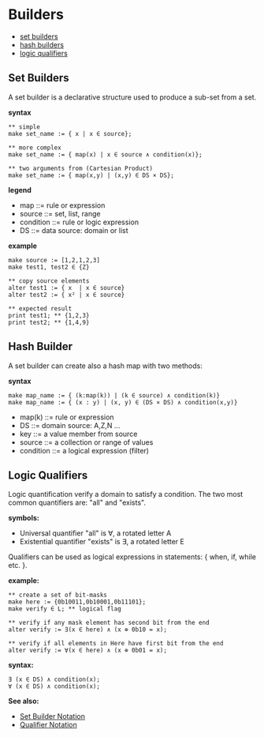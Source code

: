 # Builders

* [set builders](#set-builders)
* [hash builders](#hash-builders)
* [logic qualifiers](#logic-qualifiers)

## Set Builders

A set builder is a declarative structure used to produce a sub-set from a set.

**syntax**
```** simple
make set_name := { x | x ∈ source};
** more complex
make set_name := { map(x) | x ∈ source ∧ condition(x)};
** two arguments from (Cartesian Product)
make set_name := { map(x,y) | (x,y) ∈ DS × DS};
```

**legend**

* map       ::= rule or expression
* source    ::= set, list, range
* condition ::= rule or logic expression
* DS        ::= data source: domain or list

**example**
```
make source := [1,2,1,2,3]
make test1, test2 ∈ {Z}
** copy source elements
alter test1 := { x  | x ∈ source}
alter test2 := { x² | x ∈ source}
** expected result
print test1; ** {1,2,3}
print test2; ** {1,4,9}
```

## Hash Builder

A set builder can create also a hash map with two methods:

**syntax**

```
make map_name := { (k:map(k)) | (k ∈ source) ∧ condition(k)}
make map_name := { (x : y) | (x, y) ∈ (DS × DS) ∧ condition(x,y)}
```

* map(k)    ::= rule or expression
* DS        ::= domain source: A,Z,N ...
* key       ::= a value member from source
* source    ::= a collection or range of values
* condition ::= a logical expression (filter)

## Logic Qualifiers

Logic quantification verify a domain to satisfy a condition. The two most common quantifiers are: "all" and "exists". 

**symbols:**
* Universal quantifier "all" is ∀, a rotated letter A 
* Existential quantifier "exists" is ∃, a rotated letter E 

Qualifiers can be used as logical expressions in statements: { when, if, while etc. }.

**example:**
```
** create a set of bit-masks
make here := {0b10011,0b10001,0b11101};
make verify ∈ L; ** logical flag

** verify if any mask element has second bit from the end
alter verify := ∃(x ∈ here) ∧ (x ⊕ 0b10 = x);

** verify if all elements in Here have first bit from the end
alter verify := ∀(x ∈ here) ∧ (x ⊕ 0b01 = x);
```

**syntax:**
```
∃ (x ∈ DS) ∧ condition(x);
∀ (x ∈ DS) ∧ condition(x);
```

**See also:** 

* [Set Builder Notation](https://en.wikipedia.org/wiki/Set-builder_notation)
* [Qualifier Notation](https://en.wikipedia.org/wiki/Quantifier_(logic))

